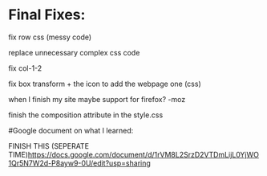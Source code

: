 # Final Fixes: 

fix row css (messy code)

replace unnecessary complex css code

fix col-1-2

fix box transform + the icon to add the webpage one (css)

when I finish my site maybe support for firefox? -moz

finish the composition attribute in the style.css

#Google document on what I learned:

FINISH THIS (SEPERATE TIME)https://docs.google.com/document/d/1rVM8L2SrzD2VTDmLijL0YjWO1Qr5N7W2d-P8ayw9-0U/edit?usp=sharing
